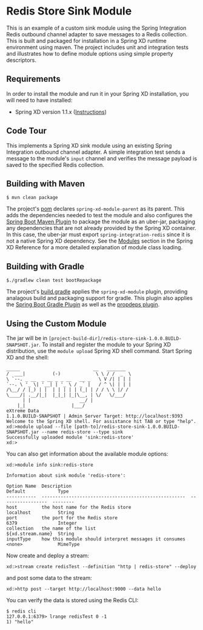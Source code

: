 Redis Store Sink Module
=======================

This is an example of a custom sink module using the Spring Integration Redis outbound channel adapter to save messages to a Redis collection. This is built and packaged for installation in a Spring XD runtime environment using maven. The project includes unit and integration tests and illustrates how to define module options using simple property descriptors.

## Requirements

In order to install the module and run it in your Spring XD installation, you will need to have installed:

* Spring XD version 1.1.x ([Instructions](http://docs.spring.io/spring-xd/docs/current/reference/html/#getting-started))

## Code Tour

This implements a Spring XD sink module using an existing Spring Integration outbound channel adapter. A simple integration test sends a message to the module's `input` channel and verifies the message payload is saved to the specified Redis collection.

## Building with Maven

	$ mvn clean package

The project's [pom][] declares `spring-xd-module-parent` as its parent. This adds the dependencies needed to test the module and also configures the [Spring Boot Maven Plugin][] to package the module as an uber-jar, packaging any dependencies that are not already provided by the Spring XD container. In this case, the uber-jar must export `spring-integration-redis` since it is not a native Spring XD dependency. See the [Modules][] section in the Spring XD Reference for a more detailed explanation of module class loading. 

## Building with Gradle

	$./gradlew clean test bootRepackage

The project's [build.gradle][] applies the `spring-xd-module` plugin, providing analagous build and packaging support for gradle. This plugin also applies the [Spring Boot Gradle Plugin][] as well as the [propdeps plugin][]. 

## Using the Custom Module

The jar will be in `[project-build-dir]/redis-store-sink-1.0.0.BUILD-SNAPSHOT.jar`. To install and register the module to your Spring XD distribution, use the `module upload` Spring XD shell command. Start Spring XD and the shell:


	_____                           __   _______
	/  ___|          (-)             \ \ / /  _  \
	\ `--. _ __  _ __ _ _ __   __ _   \ V /| | | |
 	`--. \ '_ \| '__| | '_ \ / _` |   / ^ \| | | |
	/\__/ / |_) | |  | | | | | (_| | / / \ \ |/ /
	\____/| .__/|_|  |_|_| |_|\__, | \/   \/___/
    	  | |                  __/ |
      	|_|                 |___/
	eXtreme Data
	1.1.0.BUILD-SNAPSHOT | Admin Server Target: http://localhost:9393
	Welcome to the Spring XD shell. For assistance hit TAB or type "help".
	xd:>module upload --file [path-to]/redis-store-sink-1.0.0.BUILD-SNAPSHOT.jar --name redis-store --type sink
	Successfully uploaded module 'sink:redis-store'
	xd:>

You can also get information about the available module options:

	xd:>module info sink:redis-store
	
	Information about sink module 'redis-store':

  	Option Name  Description                                            Default            Type
  	-----------  -----------------------------------------------------  -----------------  --------
  	host         the host name for the Redis store                      localhost          String
  	port         the port for the Redis store                           6379               Integer
  	collection   the name of the list                                   ${xd.stream.name}  String
  	inputType    how this module should interpret messages it consumes  <none>             MimeType



Now create and deploy a stream:

	xd:>stream create redisTest --definition "http | redis-store" --deploy

and post some data to the stream:

	xd:>http post --target http://localhost:9000 --data hello

You can verify the data is stored using the Redis CLI:

	$ redis cli
	127.0.0.1:6379> lrange redisTest 0 -1
	1) "hello"

[pom]: https://github.com/spring-projects/spring-xd-samples/blob/master/redis-store-sink/pom.xml
[build.gradle]: https://github.com/spring-projects/spring-xd-samples/blob/master/redis-store-sink/build.gradle
[Spring Boot Maven Plugin]: http://docs.spring.io/spring-boot/docs/current/reference/html/build-tool-plugins-maven-plugin.html
[Spring Boot Gradle Plugin]: http://docs.spring.io/spring-boot/docs/current-SNAPSHOT/reference/html/build-tool-plugins-gradle-plugin.html
[propdeps plugin]: https://github.com/spring-projects/gradle-plugins/tree/master/propdeps-plugin
[Modules]: http://docs.spring.io/spring-xd/docs/current/reference/html/#modules
